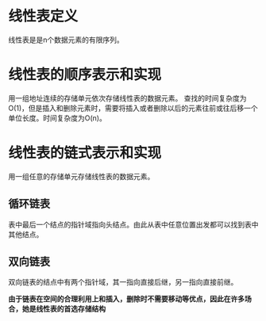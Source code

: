 # 线性表定义

线性表是是n个数据元素的有限序列。

# 线性表的顺序表示和实现

用一组地址连续的存储单元依次存储线性表的数据元素。
查找的时间复杂度为O(1)，但是插入和删除元素时，需要将插入或者删除以后的元素往前或往后移一个单位长度。时间复杂度为O(n)。

# 线性表的链式表示和实现

用一组任意的存储单元存储线性表的数据元素。

## 循环链表

表中最后一个结点的指针域指向头结点。由此从表中任意位置出发都可以找到表中其他结点。

## 双向链表
双向链表的结点中有两个指针域，其一指向直接后继，另一指向直接前继。

**由于链表在空间的合理利用上和插入，删除时不需要移动等优点，因此在许多场合，她是线性表的首选存储结构**
